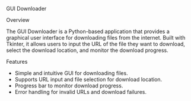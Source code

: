   
 GUI Downloader
  
 Overview

The GUI Downloader is a Python-based application that provides a graphical user interface for downloading files from the internet. 
Built with Tkinter, it allows users to input the URL of the file they want to download, select the download location, and monitor the download progress.
  
   
 
 Features  
 
- Simple and intuitive GUI for downloading files.
- Supports URL input and file selection for download location.
- Progress bar to monitor download progress.
- Error handling for invalid URLs and download failures.
